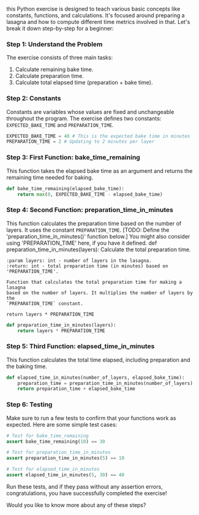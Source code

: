 this Python exercise is designed to teach various basic concepts like constants, functions, and calculations. It's focused around preparing a lasagna and how to compute different time metrics involved in that. Let's break it down step-by-step for a beginner:

### Step 1: Understand the Problem
The exercise consists of three main tasks:
1. Calculate remaining bake time.
2. Calculate preparation time.
3. Calculate total elapsed time (preparation + bake time).

### Step 2: Constants
Constants are variables whose values are fixed and unchangeable throughout the program. The exercise defines two constants: `EXPECTED_BAKE_TIME` and `PREPARATION_TIME`.

```python
EXPECTED_BAKE_TIME = 40 # This is the expected bake time in minutes
PREPARATION_TIME = 2 # Updating to 2 minutes per layer
```

### Step 3: First Function: bake_time_remaining
This function takes the elapsed bake time as an argument and returns the remaining time needed for baking.

```python
def bake_time_remaining(elapsed_bake_time): 
    return max(0, EXPECTED_BAKE_TIME - elapsed_bake_time)
```

### Step 4: Second Function: preparation_time_in_minutes
This function calculates the preparation time based on the number of layers. It uses the constant `PREPARATION_TIME`.
[TODO: Define the 'preparation_time_in_minutes()' function below.]
You might also consider using 'PREPARATION_TIME' here, if you have it defined.
def preparation_time_in_minutes(layers):
    Calculate the total preparation time.

    :param layers: int - number of layers in the lasagna.
    :return: int - total preparation time (in minutes) based on 'PREPARATION_TIME'.
    
    Function that calculates the total preparation time for making a lasagna
    based on the number of layers. It multiplies the number of layers by the
    `PREPARATION_TIME` constant.

    return layers * PREPARATION_TIME
    
```python
def preparation_time_in_minutes(layers):
    return layers * PREPARATION_TIME
```

### Step 5: Third Function: elapsed_time_in_minutes
This function calculates the total time elapsed, including preparation and the baking time.

```python
def elapsed_time_in_minutes(number_of_layers, elapsed_bake_time):
    preparation_time = preparation_time_in_minutes(number_of_layers)
    return preparation_time + elapsed_bake_time
```

### Step 6: Testing
Make sure to run a few tests to confirm that your functions work as expected. Here are some simple test cases:

```python
# Test for bake_time_remaining
assert bake_time_remaining(10) == 30

# Test for preparation_time_in_minutes
assert preparation_time_in_minutes(5) == 10

# Test for elapsed_time_in_minutes
assert elapsed_time_in_minutes(5, 30) == 40
```

Run these tests, and if they pass without any assertion errors, congratulations, you have successfully completed the exercise!

Would you like to know more about any of these steps?
